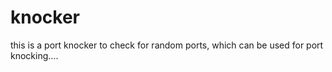 knocker
=======

this is a port knocker to check for random ports,
which can be used for port knocking....
